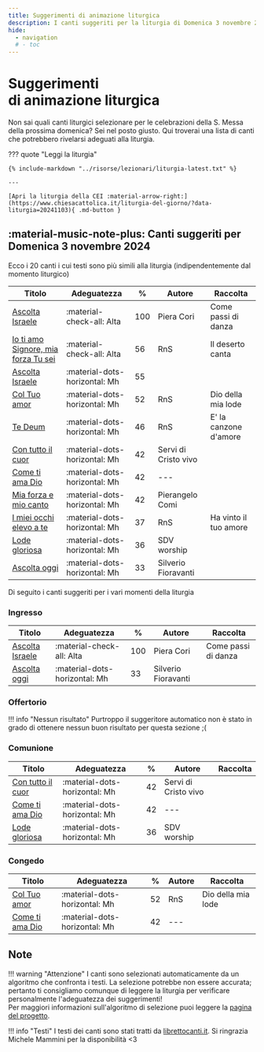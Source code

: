 ```yaml
---
title: Suggerimenti di animazione liturgica
description: I canti suggeriti per la liturgia di Domenica 3 novembre 2024 
hide:
  - navigation
  # - toc
---
```


# **Suggerimenti**<br>di animazione liturgica

Non sai quali canti liturgici selezionare per le celebrazioni della S. Messa della prossima domenica? Sei nel posto giusto. Qui troverai una lista di canti che potrebbero rivelarsi adeguati alla liturgia.
    
??? quote "Leggi la liturgia"

    {% include-markdown "../risorse/lezionari/liturgia-latest.txt" %}

    ---

    [Apri la liturgia della CEI :material-arrow-right:](https://www.chiesacattolica.it/liturgia-del-giorno/?data-liturgia=20241103){ .md-button }

## :material-music-note-plus: Canti suggeriti per Domenica 3 novembre 2024

Ecco i 20 canti i cui testi sono più simili alla liturgia (indipendentemente dal momento liturgico)

| Titolo | Adeguatezza | % | Autore | Raccolta |
| --- | --- | --- | --- | --- |
| [Ascolta Israele](https://www.librettocanti.it//canto/ascolta-israele-2267) | :material-check-all: Alta | 100 | Piera Cori | Come passi di danza |
| [Io ti amo Signore, mia forza Tu sei](https://www.librettocanti.it//canto/io-ti-amo-signore-mia-forza-tu-sei-2432) | :material-check-all: Alta | 56 | RnS | Il deserto canta |
| [Ascolta Israele](https://www.librettocanti.it//canto/ascolta-israele-2085) | :material-dots-horizontal: Mh | 55 |  |  |
| [Col Tuo amor](https://www.librettocanti.it//canto/col-tuo-amor-130) | :material-dots-horizontal: Mh | 52 | RnS | Dio della mia lode |
| [Te Deum](https://www.librettocanti.it//canto/te-deum-2247) | :material-dots-horizontal: Mh | 46 | RnS | E' la canzone d'amore |
| [Con tutto il cuor](https://www.librettocanti.it//canto/con-tutto-il-cuor-2040) | :material-dots-horizontal: Mh | 42 | Servi di Cristo vivo |  |
| [Come ti ama Dio](https://www.librettocanti.it//canto/come-ti-ama-dio-1619) | :material-dots-horizontal: Mh | 42 | --- |  |
| [Mia forza e mio canto](https://www.librettocanti.it//canto/mia-forza-e-mio-canto-307) | :material-dots-horizontal: Mh | 42 | Pierangelo Comi |  |
| [I miei occhi elevo a te ](https://www.librettocanti.it//canto/i-miei-occhi-elevo-a-te-2168) | :material-dots-horizontal: Mh | 37 | RnS | Ha vinto il tuo amore |
| [Lode gloriosa](https://www.librettocanti.it//canto/lode-gloriosa-1896) | :material-dots-horizontal: Mh | 36 | SDV worship |  |
| [Ascolta oggi ](https://www.librettocanti.it//canto/ascolta-oggi-2248) | :material-dots-horizontal: Mh | 33 | Silverio Fioravanti |  |

Di seguito i canti suggeriti per i vari momenti della liturgia

### Ingresso

| Titolo | Adeguatezza | % | Autore | Raccolta |
| --- | --- | --- | --- | --- |
| [Ascolta Israele](https://www.librettocanti.it//canto/ascolta-israele-2267) | :material-check-all: Alta | 100 | Piera Cori | Come passi di danza |
| [Ascolta oggi ](https://www.librettocanti.it//canto/ascolta-oggi-2248) | :material-dots-horizontal: Mh | 33 | Silverio Fioravanti |  |

### Offertorio

!!! info "Nessun risultato"
    Purtroppo il suggeritore automatico non è stato in grado di ottenere nessun buon risultato per questa sezione ;(

### Comunione
| Titolo | Adeguatezza | % | Autore | Raccolta |
| --- | --- | --- | --- | --- |
| [Con tutto il cuor](https://www.librettocanti.it//canto/con-tutto-il-cuor-2040) | :material-dots-horizontal: Mh | 42 | Servi di Cristo vivo |  |
| [Come ti ama Dio](https://www.librettocanti.it//canto/come-ti-ama-dio-1619) | :material-dots-horizontal: Mh | 42 | --- |  |
| [Lode gloriosa](https://www.librettocanti.it//canto/lode-gloriosa-1896) | :material-dots-horizontal: Mh | 36 | SDV worship |  |

### Congedo
| Titolo | Adeguatezza | % | Autore | Raccolta |
| --- | --- | --- | --- | --- |
| [Col Tuo amor](https://www.librettocanti.it//canto/col-tuo-amor-130) | :material-dots-horizontal: Mh | 52 | RnS | Dio della mia lode |
| [Come ti ama Dio](https://www.librettocanti.it//canto/come-ti-ama-dio-1619) | :material-dots-horizontal: Mh | 42 | --- |  |

## Note
!!! warning "Attenzione"
    I canti sono selezionati automaticamente da un algoritmo che confronta i testi. La selezione potrebbe non essere accurata; pertanto ti consigliamo comunque di leggere la liturgia per verificare personalmente l'adeguatezza dei suggerimenti!<br>Per maggiori informazioni sull'algoritmo di selezione puoi leggere la [pagina del progetto](https://hildegard.it/progetto/).

!!! info "Testi"
    I testi dei canti sono stati tratti da [librettocanti.it](https://www.librettocanti.it/). Si ringrazia Michele Mammini per la disponibilità <3


